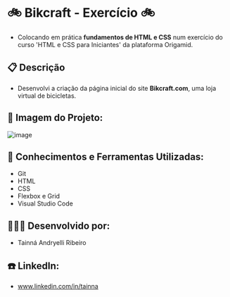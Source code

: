 # 🚲 Bikcraft - Exercício 🚲

- Colocando em prática **fundamentos de HTML e CSS** num exercício do curso 'HTML e CSS para Iniciantes' da plataforma Origamid.

## 📋 Descrição

- Desenvolvi a criação da página inicial do site **Bikcraft.com**, uma loja virtual de bicicletas.

## 👀 Imagem do Projeto:

![image](https://github.com/tainna-andryelli/bikcraft-exercicio/assets/76691875/50dde6d6-2b22-4d90-a63d-f476c0618b09)

## 🚀 Conhecimentos e Ferramentas Utilizadas:

- Git
- HTML
- CSS
- Flexbox e Grid
- Visual Studio Code

## 👩🏼‍💻 Desenvolvido por:

- Tainná Andryelli Ribeiro

## ☎️ LinkedIn:

- www.linkedin.com/in/tainna
